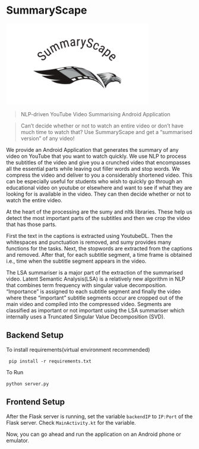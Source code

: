 # SummaryScape

![SummaryScape Logo](app/images/logo.png)

> NLP-driven YouTube Video Summarising Android Application

> Can’t decide whether or not to watch an entire video or don’t have much time to watch that? Use SummaryScape and get a “summarised version” of any video!

We provide an Android Application that generates the summary of any video on YouTube that you want to watch quickly. We use NLP to process the subtitles of the video and give you a crunched video that encompasses all the essential parts while leaving out filler words and stop words. We compress the video and deliver to you a considerably shortened video.
This can be especially useful for students who wish to quickly go through an educational video on youtube or elsewhere and want to see if what they are looking for is available in the video. They can then decide whether or not to watch the entire video.


At the heart of the processing are the sumy and nltk libraries. These help us detect the most important parts of the subtitles and then we crop the video that has those parts.

First the text in the captions is extracted using YoutubeDL. Then the whitespaces and punctuation is removed, and sumy provides many functions for the tasks.
Next, the stopwords are extracted from the captions and removed.
After that, for each subtitle segment, a time frame is obtained i.e., time when the subtitle segment appears in the video.

The LSA summariser is a major part of the extraction of the summarised video. 
Latent Semantic Analysis(LSA) is a relatively new algorithm in NLP that combines term frequency with singular value decomposition.
“Importance” is assigned to each subtitle segment and finally the video where these “important” subtitle segments occur are cropped out of the main video and compiled into the compressed video. Segments are classified as important or not important using the LSA summariser which internally uses a Truncated Singular Value Decomposition (SVD).

## Backend Setup

To install requirements(virtual environment recommended)
```
 pip install -r requirements.txt
```

To Run
```
python server.py
```

## Frontend Setup

After the Flask server is running, set the variable `backendIP` to `IP:Port` of the Flask server. Check `MainActivity.kt` for the variable.

Now, you can go ahead and run the application on an Android phone or emulator.

